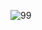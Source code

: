 ![99](https://github.com/dino-21/STEP3_spring_View/assets/80396471/d3575d76-f126-49ab-8a49-9766fbe62612)
